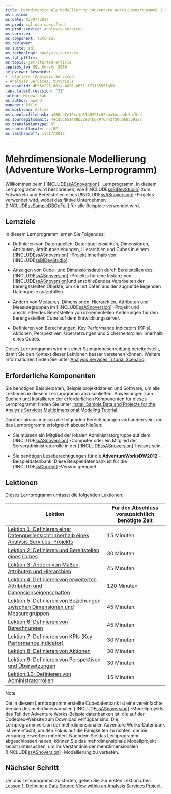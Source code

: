 ```yaml
---
title: Mehrdimensionale Modellierung (Adventure Works-Lernprogramm) | Microsoft Docs
ms.custom: 
ms.date: 03/07/2017
ms.prod: sql-non-specified
ms.prod_service: analysis-services
ms.service: 
ms.component: tutorial
ms.reviewer: 
ms.suite: sql
ms.technology: analysis-services
ms.tgt_pltfrm: 
ms.topic: get-started-article
applies_to: SQL Server 2016
helpviewer_keywords:
- tutorials [Analysis Services]
- Analysis Services, tutorials
ms.assetid: db55e226-601a-4026-8651-573195555a59
caps.latest.revision: "31"
author: Minewiskan
ms.author: owend
manager: kfile
ms.workload: Active
ms.openlocfilehash: a288cb2c30cc1e5146291c62e4a3aca4dc5af5ce
ms.sourcegitcommit: 44cd5c651488b5296fb679f6d43f50d068339a27
ms.translationtype: MT
ms.contentlocale: de-DE
ms.lasthandoff: 11/17/2017
---
```

# <a name="multidimensional-modeling-adventure-works-tutorial"></a>Mehrdimensionale Modellierung (Adventure Works-Lernprogramm)
Willkommen beim [!INCLUDE[ssASnoversion](../includes/ssasnoversion-md.md)] -Lernprogramm. In diesem Lernprogramm wird beschrieben, wie [!INCLUDE[ssBIDevStudio](../includes/ssbidevstudio-md.md)] zum Entwickeln und Bereitstellen eines [!INCLUDE[ssASnoversion](../includes/ssasnoversion-md.md)] -Projekts verwendet wird, wobei das fiktive Unternehmen [!INCLUDE[ssSampleDBCoFull](../includes/sssampledbcofull-md.md)] für alle Beispiele verwendet wird.  
  
## <a name="what-you-will-learn"></a>Lernziele  
In diesem Lernprogramm lernen Sie Folgendes:  
  
-   Definieren von Datenquellen, Datenquellensichten, Dimensionen, Attributen, Attributbeziehungen, Hierarchien und Cubes in einem [!INCLUDE[ssASnoversion](../includes/ssasnoversion-md.md)] -Projekt innerhalb von [!INCLUDE[ssBIDevStudio](../includes/ssbidevstudio-md.md)].  
  
-   Anzeigen von Cube- und Dimensionsdaten durch Bereitstellen des [!INCLUDE[ssASnoversion](../includes/ssasnoversion-md.md)] -Projekts für eine Instanz von [!INCLUDE[ssASnoversion](../includes/ssasnoversion-md.md)]und anschließendes Verarbeiten der bereitgestellten Objekte, um sie mit Daten aus der zugrunde liegenden Datenquelle aufzufüllen.  
  
-   Ändern von Measures, Dimensionen, Hierarchien, Attributen und Measuregruppen im [!INCLUDE[ssASnoversion](../includes/ssasnoversion-md.md)] -Projekt und anschließendes Bereitstellen von inkrementellen Änderungen für den bereitgestellten Cube auf dem Entwicklungsserver.  
  
-   Definieren von Berechnungen, Key Performance Indicators (KPIs), Aktionen, Perspektiven, Übersetzungen und Sicherheitsrollen innerhalb eines Cubes.  
  
Dieses Lernprogramm wird mit einer Szenariobeschreibung bereitgestellt, damit Sie den Kontext dieser Lektionen besser verstehen können. Weitere Informationen finden Sie unter [Analysis Services Tutorial Scenario](../analysis-services/analysis-services-tutorial-scenario.md).  
  
## <a name="prerequisites"></a>Erforderliche Komponenten  
Sie benötigen Beispieldaten, Beispielprojektdateien und Software, um alle Lektionen in diesem Lernprogramm abzuschließen. Anweisungen zum Suchen und Installieren der erforderlichen Komponenten für dieses Lernprogramm finden Sie unter [Install Sample Data and Projects for the Analysis Services Multidimensional Modeling Tutorial](../analysis-services/install-sample-data-and-projects.md).  
  
Darüber hinaus müssen die folgenden Berechtigungen vorhanden sein, um das Lernprogramm erfolgreich abzuschließen:  
  
-   Sie müssen ein Mitglied der lokalen Administratorgruppe auf dem [!INCLUDE[ssASnoversion](../includes/ssasnoversion-md.md)] -Computer oder ein Mitglied der Serveradministratorrolle in der [!INCLUDE[ssASnoversion](../includes/ssasnoversion-md.md)]-Instanz sein.  
  
-   Sie benötigen Leseberechtigungen für die **AdventureWorksDW2012** -Beispieldatenbank. Diese Beispieldatenbank ist für die [!INCLUDE[ssCurrent](../includes/sscurrent-md.md)] -Version geeignet.  
  
## <a name="lessons"></a>Lektionen  
Dieses Lernprogramm umfasst die folgenden Lektionen:  
  
|Lektion|Für den Abschluss voraussichtlich benötigte Zeit|  
|----------|------------------------------|  
|[Lektion 1: Definieren einer Datenquellensicht innerhalb eines Analysis Services-Projekts](../analysis-services/lesson-1-defining-a-data-source-view-within-an-analysis-services-project.md)|15 Minuten|  
|[Lektion 2: Definieren und Bereitstellen eines Cubes](../analysis-services/lesson-2-defining-and-deploying-a-cube.md)|30 Minuten|  
|[Lektion 3: Ändern von Maßen, Attributen und Hierarchien](../analysis-services/lesson-3-modifying-measures-attributes-and-hierarchies.md)|45 Minuten|  
|[Lektion 4: Definieren von erweiterten Attributen und Dimensionseigenschaften](../analysis-services/lesson-4-defining-advanced-attribute-and-dimension-properties.md)|120 Minuten|  
|[Lektion 5: Definieren von Beziehungen zwischen Dimensionen und Measuregruppen](../analysis-services/lesson-5-defining-relationships-between-dimensions-and-measure-groups.md)|45 Minuten|  
|[Lektion 6: Definieren von Berechnungen](../analysis-services/lesson-6-defining-calculations.md)|45 Minuten|  
|[Lektion 7: Definieren von KPIs &#40;Key Performance Indicator&#41;](../analysis-services/lesson-7-defining-key-performance-indicators-kpis.md)|30 Minuten|  
|[Lektion 8: Definieren von Aktionen](../analysis-services/lesson-8-defining-actions.md)|30 Minuten|  
|[Lektion 9: Definieren von Perspektiven und Übersetzungen](../analysis-services/lesson-9-defining-perspectives-and-translations.md)|30 Minuten|  
|[Lektion 10: Definieren von Administratorrollen](../analysis-services/lesson-10-defining-administrative-roles.md)|15 Minuten|  
  
> [!NOTE]  
> Die in diesem Lernprogramm erstellte Cubedatenbank ist eine vereinfachte Version des mehrdimensionalen [!INCLUDE[ssASnoversion](../includes/ssasnoversion-md.md)] -Modellprojekts, das Teil der Adventure Works-Beispieldatenbanken ist, die auf der Codeplex-Website zum Download verfügbar sind. Die Lernprogrammversion der mehrdimensionalen Adventure Works-Datenbank ist vereinfacht, um den Fokus auf die Fähigkeiten zu richten, die Sie vorrangig erwerben möchten. Nachdem Sie das Lernprogramm abgeschlossen haben, können Sie das mehrdimensionale Modellprojekt selbst untersuchen, um Ihr Verständnis der mehrdimensionalen [!INCLUDE[ssASnoversion](../includes/ssasnoversion-md.md)] -Modellierung zu vertiefen.  
  
## <a name="next-step"></a>Nächster Schritt  
Um das Lernprogramm zu starten, gehen Sie zur ersten Lektion über: [Lesson 1: Defining a Data Source View within an Analysis Services Project](../analysis-services/lesson-1-defining-a-data-source-view-within-an-analysis-services-project.md).  
  
  
  
